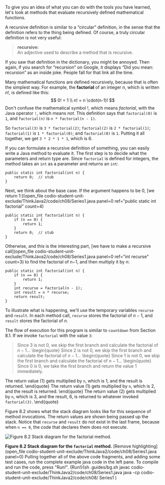 To give you an idea of what you can do with the tools you have learned, let's look at methods that evaluate recursively defined mathematical functions.

A recursive definition is similar to a “circular” definition, in the sense that the definition refers to the thing being defined. Of course, a truly circular definition is not very useful:



> **recursive:** <br/>
> An adjective used to describe a method that is recursive.



If you saw that definition in the dictionary, you might be annoyed. Then again, if you search for “recursion” on Google, it displays “Did you mean: recursion” as an inside joke. People fall for that link all the time.


Many mathematical functions are defined recursively, because that is often the simplest way. For example, the **factorial** of an integer $n$, which is written $n!$, is defined like this:
$$
0! = 1 \\
n! = n \cdot(n-1)!
$$
Don't confuse the mathematical symbol $!$, which means *factorial*, with the Java operator `!`, which means *not*. This definition says that `factorial(0)` is `1`, and `factorial(n)` is `n * factorial(n - 1)`.

So `factorial(3)` is `3 * factorial(2)`; `factorial(2)` is `2 * factorial(1)`; `factorial(1)` is `1 * factorial(0)`; and `factorial(0)` is `1`. Putting it all together, we get `3 * 2 * 1 * 1`, which is 6.

If you can formulate a recursive definition of something, you can easily write a Java method to evaluate it. The first step is to decide what the parameters and return type are. Since `factorial` is defined for integers, the method takes an `int` as a parameter and returns an `int`:

```code
public static int factorial(int n) {
    return 0;  // stub
}
```

Next, we think about the base case. If the argument happens to be 0, [we return 1:](open_file codio-student-unit-exclude/ThinkJava2/code/ch08/Series1.java panel=0 ref="public static int factorial" count=4)


```code
public static int factorial(int n) {
    if (n == 0) {
        return 1;
    }
    return 0;  // stub
}
```

Otherwise, and this is the interesting part, [we have to make a recursive call](open_file codio-student-unit-exclude/ThinkJava2/code/ch08/Series1.java panel=0 ref="int recurse" count=3) to find the factorial of n−1, and then multiply it by n:


```code
public static int factorial(int n) {
    if (n == 0) {
        return 1;
    }
    int recurse = factorial(n - 1);
    int result = n * recurse;
    return result;
}
```

To illustrate what is happening, we'll use the temporary variables `recurse` and `result`. In each method call, `recurse` stores the factorial of $n - 1$, and `result` stores the factorial of $n$.

The flow of execution for this program is similar to `countdown` from Section 8.1. If we invoke `factorial` with the value `3`:



> Since 3 is not 0, we skip the first branch and calculate the factorial of $n-1$...
> \begin{quote}
> Since 2 is not 0, we skip the first branch and calculate the factorial of $n-1$...
> \begin{quote}
> Since 1 is not 0, we skip the first branch and calculate the factorial of $n-1$...
> \begin{quote}
> Since 0 *is* 0, we take the first branch and return the value 1 immediately.

The return value (1) gets multiplied by `n`, which is 1, and the result is returned.
\end{quote}
The return value (1) gets multiplied by `n`, which is 2, and the result is returned.
\end{quote}
The return value (2) gets multiplied by `n`, which is 3, and the result, 6, is returned to whatever invoked `factorial(3)`.
\end{quote}


Figure 8.2 shows what the stack diagram looks like for this sequence of method invocations. The return values are shown being passed up the stack. Notice that `recurse` and `result` do not exist in the last frame, because when `n == 0`, the code that declares them does not execute.

![Figure 8.2 Stack diagram for the `factorial` method.](figs/stack3.jpg)

**Figure 8.2 Stack diagram for the `factorial` method.**
[Remove highlighting](open_file codio-student-unit-exclude/ThinkJava2/code/ch08/Series1.java panel=0)
Pulling together all of the above code fragments, and adding some test cases, run the complete example java code in the left pane. To compile and run the code, press "Run!".
{Run!}(sh .guides/bg.sh javac codio-student-unit-exclude/ThinkJava2/code/ch08/Series1.java java -cp codio-student-unit-exclude/ThinkJava2/code/ch08/ Series1 )
